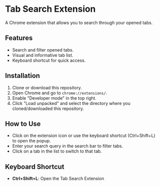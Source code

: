 # Tab Search Extension

A Chrome extension that allows you to search through your opened tabs.

## Features

- Search and filter opened tabs.
- Visual and informative tab list.
- Keyboard shortcut for quick access.

## Installation

1. Clone or download this repository.
2. Open Chrome and go to `chrome://extensions/`.
3. Enable "Developer mode" in the top right.
4. Click "Load unpacked" and select the directory where you cloned/downloaded this repository.

## How to Use

- Click on the extension icon or use the keyboard shortcut (Ctrl+Shift+L) to open the popup.
- Enter your search query in the search bar to filter tabs.
- Click on a tab in the list to switch to that tab.

## Keyboard Shortcut

- **Ctrl+Shift+L**: Open the Tab Search Extension

